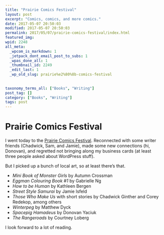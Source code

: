 ```yaml
---
title: "Prairie​ Comics Festival"
layout: post
excerpt: "Comics, comics, and more comics."
date: 2017-05-07 20:50:03
modified: 2017-05-07 20:50:03
permalink: 2017/05/07/prairie-comics-festival/index.html
featured_img: 
wpid: 2248
all_meta: 
  _wpcom_is_markdown: 1
  _jetpack_dont_email_post_to_subs: 1
  _wpas_done_all: 1
  _thumbnail_id: 2249
  _edit_last: 1
  _wp_old_slug: prairie%e2%80%8b-comics-festival
  
  
taxonomy_terms_all: ["Books", "Writing"]
post_tag: []
category: ["Books", "Writing"]
tags: post
---
```


# Prairie​ Comics Festival

I went today to the [Prairie Comics Festival](http://prairiecomics.com/). Reconnected with some writer friends (Chadwick, Sam, and Jamie), made some new connections (hi, Donovan​), and regretted not bringing along my business cards (at least three people asked about WordPress stuff).

But I picked up a bunch of local art, so at least there’s that.

- *Mini Book of Monster Girls* by Autumn Crossman
- *Eggman Colouring Book #1* by Gabrielle Ng
- *How to be Human* by Kathleen Bergen
- *Street Style Samurai* by Jamie Isfeld
- *Those Who Make Us* with short stories by Chadwick Ginther and Corey Redekop, among others
- *Winterpeg* by Matthew Dyck
- *Spacepig Hamadeus* by Donovan Yaciuk
- *The Rangeroads*  by Courtney Loberg

I look forward to a lot of reading.